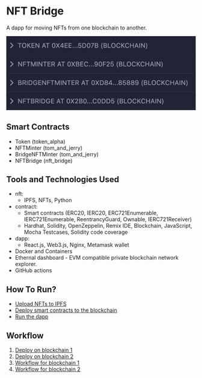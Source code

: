 # NFT Bridge

A dapp for moving NFTs from one blockchain to another.

![nft_bridge_dapp](media/nft_bridge_dapp.png)

## Smart Contracts

- Token (token_alpha)
- NFTMinter (tom_and_jerry)
- BridgeNFTMinter (tom_and_jerry)
- NFTBridge (nft_bridge)

## Tools and Technologies Used

- nft:
  - IPFS, NFTs, Python
- contract:
  - Smart contracts (ERC20, IERC20, ERC721Enumerable, IERC721Enumerable, ReentrancyGuard, Ownable, IERC721Receiver)
  - Hardhat, Solidity, OpenZeppelin, Remix IDE, Blockchain, JavaScript, Mocha Testcases, Solidity code coverage
- dapp:
  - React.js, Web3.js, Nginx, Metamask wallet
- Docker and Containers
- Ethernal dashboard - EVM compatible private blockchain network explorer.
- GitHub actions

## How To Run?

- [Upload NFTs to IPFS](./nft/.vscode/tasks.json)
- [Deploy smart contracts to the blockchain](./contract/.vscode/tasks.json)
- [Run the dapp](./dapp/.vscode/tasks.json)

## Workflow

1. [Deploy on blockchain 1](./contract/scripts/deploy_blockchain_1.js)
2. [Deploy on blockchain 2](./contract/scripts/deploy_blockchain_2.js)
3. [Workflow for blockchain 1](./contract/scripts/workflow_blockchain_1.js)
4. [Workflow for blockchain 2](./contract/scripts/workflow_blockchain_2.js)
